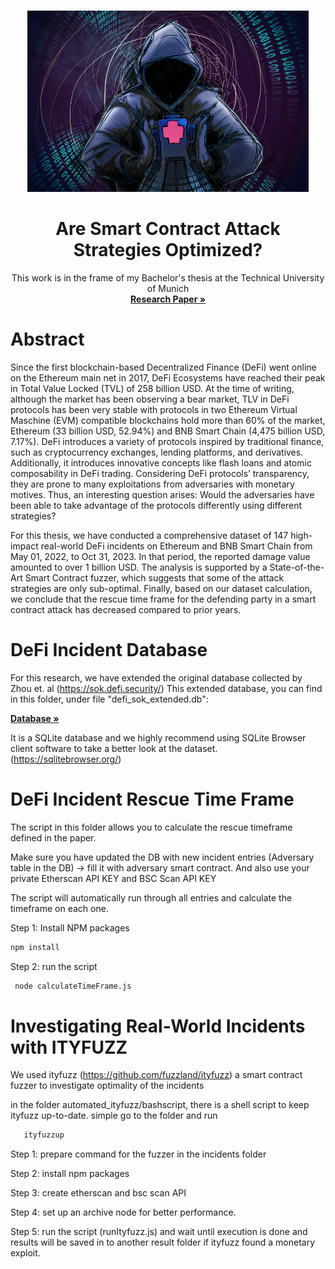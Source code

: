 <a name="readme-top"></a>


<br />
<div align="center">
  <a href="https://github.com/othneildrew/Best-README-Template">
    <img src="image_readme/hacker.jpeg" alt="Logo" width="450" height="290">
  </a>

  <h1 align="center">Are Smart Contract Attack Strategies Optimized?</h1>

  <p align="center">
    This work is in the frame of my Bachelor's thesis at the Technical University of Munich
    <br />
    <a href="https://github.com/TrungNguyen1409/Trung_BA/blob/main/Trung_Bachelor_Thesis.pdf"><strong>Research Paper »</strong></a>
  </p>
</div>


# Abstract

Since the first blockchain-based Decentralized Finance (DeFi) went online on the Ethereum
main net in 2017, DeFi Ecosystems have reached their peak in Total Value Locked (TVL)
of 258 billion USD. At the time of writing, although the market has been observing a bear
market, TLV in DeFi protocols has been very stable with protocols in two Ethereum Virtual
Maschine (EVM) compatible blockchains hold more than 60% of the market, Ethereum (33
billion USD, 52.94%) and BNB Smart Chain (4,475 billion USD, 7.17%). DeFi introduces a
variety of protocols inspired by traditional finance, such as cryptocurrency exchanges, lending
platforms, and derivatives. Additionally, it introduces innovative concepts like flash loans and
atomic composability in DeFi trading. Considering DeFi protocols’ transparency, they are prone
to many exploitations from adversaries with monetary motives. Thus, an interesting question
arises: Would the adversaries have been able to take advantage of the protocols differently using
different strategies?

For this thesis, we have conducted a comprehensive dataset of 147 high-impact real-world DeFi
incidents on Ethereum and BNB Smart Chain from May 01, 2022, to Oct 31, 2023. In that period, the reported damage value amounted to over 1 billion USD. The analysis is supported
by a State-of-the-Art Smart Contract fuzzer, which suggests that some of the attack strategies
are only sub-optimal. Finally, based on our dataset calculation, we conclude that the
rescue time frame for the defending party in a smart contract attack has decreased compared
to prior years.



# DeFi Incident Database

For this research, we have extended the original database collected by Zhou et. al (https://sok.defi.security/)
This extended database, you can find in this folder, under file "defi_sok_extended.db":

<a href="https://github.com/TrungNguyen1409/Trung_BA/tree/main/database)https://github.com/TrungNguyen1409/Trung_BA/tree/main/database"><strong>Database »</strong></a>

It is a SQLite database and we highly recommend using SQLite Browser client software to take a better look at the dataset.  (https://sqlitebrowser.org/)


# DeFi Incident Rescue Time Frame

The script in this folder allows you to calculate the rescue timeframe defined in the paper.

Make sure you have updated the DB with new incident entries (Adversary table in the DB) -> fill it with adversary smart contract. And also use your private Etherscan API KEY and BSC Scan API KEY

The script will automatically run through all entries and calculate the timeframe on each one.

Step 1: Install NPM packages
   ```sh
   npm install
   ```

Step 2: run the script
  ```sh
   node calculateTimeFrame.js
   ```



# Investigating Real-World Incidents with ITYFUZZ

We used ityfuzz (https://github.com/fuzzland/ityfuzz) a smart contract fuzzer to investigate optimality of the incidents

in the folder automated_ityfuzz/bashscript, there is a shell script to keep ityfuzz up-to-date. simple go to the folder and run
```sh
   ityfuzzup
```
Step 1: prepare command for the fuzzer in the incidents folder

Step 2: install npm packages

Step 3: create etherscan and bsc scan API 

Step 4: set up an archive node for better performance.

Step 5: run the script (runItyfuzz.js) and wait until execution is done and results will be saved in to another result folder if ityfuzz found a monetary exploit.


